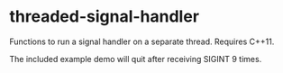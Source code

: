 # threaded-signal-handler

Functions to run a signal handler on a separate thread. Requires C++11. 

The included example demo will quit after receiving SIGINT 9 times.